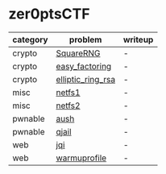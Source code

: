 # zer0ptsCTF
category | problem | writeup
--- | --- | ---
crypto | [SquareRNG](crypto/SquareRNG) | -
crypto | [easy_factoring](crypto/easy_factoring) | -
crypto | [elliptic_ring_rsa](crypto/elliptic_ring_rsa) | -
misc | [netfs1](misc/netfs1) | -
misc | [netfs2](misc/netfs2) | -
pwnable | [aush](pwnable/aush) | -
pwnable | [qjail](pwnable/qjail) | -
web | [jqi](web/jqi) | -
web | [warmuprofile](web/warmuprofile) | -
